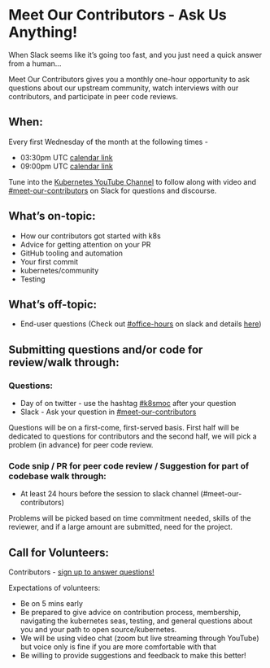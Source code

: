 # Meet Our Contributors - Ask Us Anything! 

When Slack seems like it’s going too fast, and you just need a quick answer from a human...

Meet Our Contributors gives you a monthly one-hour opportunity to ask questions about our upstream community, watch interviews with our contributors, and participate in peer code reviews.

## When:
Every first Wednesday of the month at the following times -
* 03:30pm UTC [calendar link](https://calendar.google.com/event?action=TEMPLATE&tmeid=MGw2OHM5bGRranJwZjI3OHN1MTk2Y2pjYjggcGFyaXNwaXR0bWFuQGdvb2dsZS5jb20&tmsrc=parispittman%40google.com)
* 09:00pm UTC [calendar link](https://calendar.google.com/event?action=TEMPLATE&tmeid=N3M4dnZ0dGZwYTZzdXBuM3FndHRybGY0MTlfMjAxODAyMDdUMjEwMDAwWiBwYXJpc3BpdHRtYW5AZ29vZ2xlLmNvbQ&tmsrc=parispittman%40google.com&scp=ALL)

Tune into the [Kubernetes YouTube Channel](https://www.youtube.com/c/KubernetesCommunity/live) to follow along with video and [#meet-our-contributors](https://kubernetes.slack.com/messages/meet-our-contributors) on Slack for questions and discourse. 

## What’s on-topic: 
* How our contributors got started with k8s
* Advice for getting attention on your PR
* GitHub tooling and automation
* Your first commit
* kubernetes/community
* Testing 

## What’s off-topic:
* End-user questions (Check out [#office-hours](https://kubernetes.slack.com/messages/office-hours) on slack and details [here](/events/office-hours.md))

## Submitting questions and/or code for review/walk through:
### Questions:
* Day of on twitter - use the hashtag [#k8smoc](https://twitter.com/hashtag/k8smoc) after your question   
* Slack - Ask your question in [#meet-our-contributors](https://kubernetes.slack.com/messages/meet-our-contributors)


Questions will be on a first-come, first-served basis. First half will be dedicated to questions for contributors and the second half, we will pick a problem (in advance) for peer code review.

### Code snip / PR for peer code review / Suggestion for part of codebase walk through:
* At least 24 hours before the session to slack channel (#meet-our-contributors)

Problems will be picked based on time commitment needed, skills of the reviewer, and if a large amount are submitted, need for the project. 

## Call for Volunteers:
Contributors - [sign up to answer questions!](https://goo.gl/uhEJ33) 

Expectations of volunteers:
* Be on 5 mins early
* Be prepared to give advice on contribution process, membership, navigating the kubernetes seas, testing, and general questions about you and your path to open source/kubernetes.
* We will be using video chat (zoom but live streaming through YouTube) but voice only is fine if you are more comfortable with that
* Be willing to provide suggestions and feedback to make this better!


